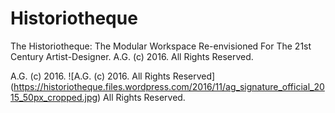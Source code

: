 # Historiotheque
The Historiotheque: The Modular Workspace Re-envisioned For The 21st Century Artist-Designer. A.G. (c) 2016. All Rights Reserved.

A.G. (c) 2016. ![A.G. (c) 2016. All Rights Reserved]
(https://historiotheque.files.wordpress.com/2016/11/ag_signature_official_2015_50px_cropped.jpg) All Rights Reserved.
